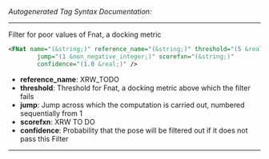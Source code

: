 _Autogenerated Tag Syntax Documentation:_

---
Filter for poor values of Fnat, a docking metric

```xml
<FNat name="(&string;)" reference_name="(&string;)" threshold="(5 &real;)"
        jump="(1 &non_negative_integer;)" scorefxn="(&string;)"
        confidence="(1.0 &real;)" />
```

-   **reference_name**: XRW_TODO
-   **threshold**: Threshold for Fnat, a docking metric above which the filter fails
-   **jump**: Jump across which the computation is carried out, numbered sequentially from 1
-   **scorefxn**: XRW TO DO
-   **confidence**: Probability that the pose will be filtered out if it does not pass this Filter

---
